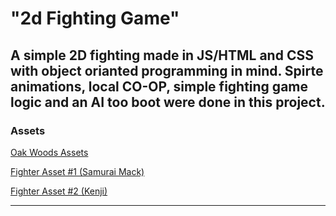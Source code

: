 # "2d Fighting Game"

A simple 2D fighting made in JS/HTML and CSS with object orianted programming in mind. Spirte animations, local CO-OP, simple fighting game logic and an AI too boot were done in this project. 
---
### Assets
[Oak Woods Assets](https://brullov.itch.io/oak-woods)

[Fighter Asset #1 (Samurai Mack)](https://luizmelo.itch.io/martial-hero)

[Fighter Asset #2 (Kenji)](https://luizmelo.itch.io/martial-hero-2)

---